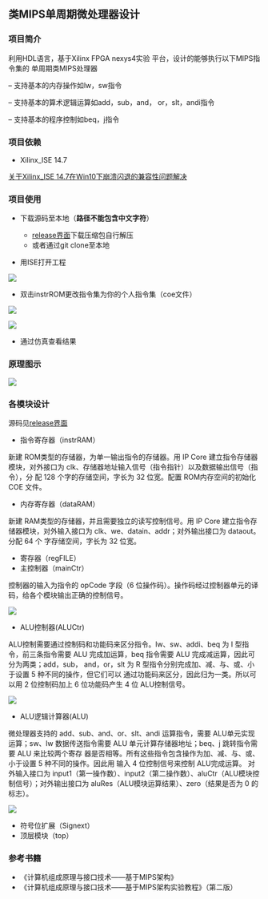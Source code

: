 ## **类MIPS单周期微处理器设计**

### 项目简介

利用HDL语言，基于Xilinx FPGA nexys4实验 平台，设计的能够执行以下MIPS指令集的
单周期类MIPS处理器

– 支持基本的内存操作如lw，sw指令 

– 支持基本的算术逻辑运算如add，sub，and， or，slt，andi指令

– 支持基本的程序控制如beq，j指令

### 项目依赖

- Xilinx_ISE 14.7

[关于Xilinx_ISE 14.7在Win10下崩溃闪退的兼容性问题解决](https://sherwinww.github.io/2019/03/19/20190319-ISEcrash/)

### 项目使用

- 下载源码至本地（**路径不能包含中文字符**）
  - [release界面](https://github.com/sherwinww/SingleCycleCPU/releases)下载压缩包自行解压
  - 或者通过git clone至本地

- 用ISE打开工程

![](https://i.loli.net/2019/05/23/5ce62dc6f0b0410863.png)

- 双击instrROM更改指令集为你的个人指令集（coe文件）

![](https://i.loli.net/2019/05/23/5ce62e8f4a3b477920.png)

![](https://i.loli.net/2019/05/23/5ce62f247dea133602.png)

- 通过仿真查看结果

### 原理图示

![](https://i.loli.net/2019/05/23/5ce62a070ef5186906.png)

### 各模块设计

源码见[release界面](https://github.com/sherwinww/SingleCycleCPU/releases)

- 指令寄存器（instrRAM）

新建 ROM类型的存储器，为单一输出指令的存储器。用 IP Core 建立指令存储器模块，对外接口为 clk、存储器地址输入信号（指令指针）以及数据输出信号（指令），分 配 128 个字的存储空间，字长为 32 位宽。配置 ROM内存空间的初始化 COE 文件。

- 内存寄存器（dataRAM）

新建 RAM类型的存储器，并且需要独立的读写控制信号。用 IP Core 建立指令存储器模块，对外输入接口为 clk、we、datain、addr；对外输出接口为 dataout。分配 64 个 字存储空间，字长为 32 位宽。

- 寄存器（regFILE）
- 主控制器（mainCtr）

控制器的输入为指令的 opCode 字段（6 位操作码）。操作码经过控制器单元的译码，给各个模块输出正确的控制信号。

![](https://i.loli.net/2019/05/23/5ce62b8f30caf90587.png)

- ALU控制器(ALUCtr)

ALU控制需要通过控制码和功能码来区分指令。lw、sw、addi、beq 为 I 型指令，前三条指令需要 ALU 完成加运算，beq 指令需要 ALU 完成减运算，因此可分为两类；add，sub， and，or，slt 为 R 型指令分别完成加、减、与、或、小于设置 5 种不同的操作，但它们可以 通过功能码来区分，因此归为一类。所以可以用 2 位控制码加上 6 位功能码产生 4 位 ALU控制信号。

![](https://i.loli.net/2019/05/23/5ce62baf68f0979869.png)

- ALU逻辑计算器(ALU)

微处理器支持的 add、sub、and、or、slt、andi 运算指令，需要 ALU单元实现运算；sw、lw 数据传送指令需要 ALU 单元计算存储器地址；beq、j 跳转指令需要 ALU 来比较两个寄存 器是否相等。所有这些指令包含操作为加、减、与、或、小于设置 5 种不同的操作。因此用 输入 4 位控制信号来控制 ALU完成运算。 对外输入接口为 input1（第一操作数）、input2（第二操作数）、aluCtr（ALU模块控制信号）；对外输出接口为 aluRes（ALU模块运算结果）、zero（结果是否为 0 的标志）。

![](https://i.loli.net/2019/05/23/5ce62bc6136eb92061.png)

- 符号位扩展（Signext）
- 顶层模块（top）

### 参考书籍

- 《计算机组成原理与接口技术——基于MIPS架构》
- 《计算机组成原理与接口技术——基于MIPS架构实验教程》（第二版）